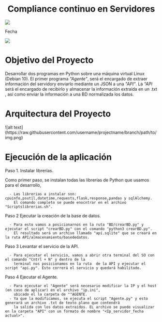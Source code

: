 <h1 align="center"> Compliance continuo en Servidores </h1>
   <p align="left">
   <img src="https://img.shields.io/badge/CHALLENGE TECNICO-green">
   </p>Fecha
      <p align="left">
   <img src="https://img.shields.io/badge/PYTHON-blue">
   </p>
   
   <h1 align="left"> Objetivo del Proyecto </h1>
   
   Desarrollar dos programas en Python sobre una máquina virtual Linux (Debian 10). El primer programa *"Agente"*, será el encargado de extraer información    del servidory enviarlo mediante un JSON a una *"API"*. 
   La *"API* será el encargado de recibirlo y almacenar la información extraida en un .txt , así como enviar la información a una BD normalizada los datos.
   
   <h1 align="left"> Arquitectura del Proyecto </h1>
   ![alt text](https://raw.githubusercontent.com/username/projectname/branch/path/to/img.png)
   
   <h1 align="left" > Ejecución de la aplicación </h1>
   
   Paso 1. Instalar librerías.
   
   Como primer paso, se instalan todas las librerías de Python que usamos para el desarrollo, 
   
      - Las librerias a instalar son: cpuinfo,psutil,datetime,requests,flask,response,pandas y sqlAlchemy. 
        El comando completo se puede enocntrar en el archivo "Scriptslibrerias.sh".
         
   Paso 2 Ejecutar la creación de la base de datos.
   
      - Para esto vamos a posicionarnos en la ruta "BD/crearBD.py" y ejecutar el script "crearBD.py" con el comando "python3 crearBD.py".
        El resultado será un archivo llamado "api.sqlite" que se creará en la ruta API/almacenamiento/basededatos.
         
   Paso 3 Levantar el servicio de la API.
    
      - Para ejecutar el servicio, vamos a abrir otra terminal del SO con el comando "Cntrl + N" y dentro de la 
        terminal nos posicionamos en la ruta  de la API y ejecutar el script "api.py". Esto correrá el servicio y quedará habilitado.
       
   Paso 4 Ejecutar el Agente.
       
      - Para ejecutar el "Agente" será necesario modificar la IP y el host (en caso de aplicar) en el archivo "ip.ini",
        ubicado el la carpeta de ""AGENTE.
      - Ya que la modificamos, se ejecuta el script "Agente.py" y esto generarà un archivo .txt de texto plano que contendrá
        la salida con los datos extraidos. EL archivo se puede visualizar en la carpeta "API" con un formato de nombre "<Ip_servidor_fecha actual>".
   
